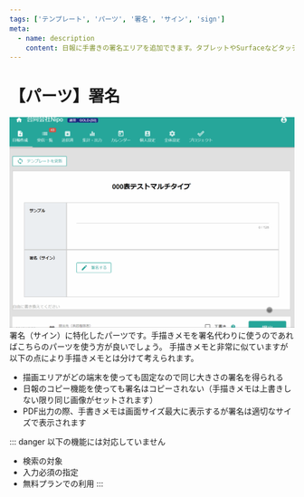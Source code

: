 ```yaml
---
tags: ['テンプレート', 'パーツ', '署名', 'サイン', 'sign']
meta:
  - name: description
    content: 日報に手書きの署名エリアを追加できます。タブレットやSurfaceなどタッチパネル対応のデバイスと相性が良いです。スマートフォンからも利用可能です
---
```

# 【パーツ】署名 <Badge text="GOLD限定" type="error" />
![署名パーツのイメージ](./template/sign.gif)
署名（サイン）に特化したパーツです。手描きメモを署名代わりに使うのであればこちらのパーツを使う方が良いでしょう。
手描きメモと非常に似ていますが以下の点により手描きメモとは分けて考えられます。

- 描画エリアがどの端末を使っても固定なので同じ大きさの署名を得られる
- 日報のコピー機能を使っても署名はコピーされない（手描きメモは上書きしない限り同じ画像がセットされます）
- PDF出力の際、手書きメモは画面サイズ最大に表示するが署名は適切なサイズで表示されます

::: danger
以下の機能には対応していません
- 検索の対象
- 入力必須の指定
- 無料プランでの利用
:::